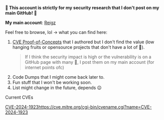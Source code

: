 **🌭 This account is strictly for my security research 
that I don't post on my main GitHub! 🌭**

**My main account**: [Reigz](https://github.com/reigz)

Feel free to browse, lol -> what you can find here:
1. [CVE Proof-of-Concepts](https://github.com/smurf-reigz/security/tree/main/proof-of-concepts) that I authored but I don't find the value (low hanging fruits or opensource projects that don't have a lot of 🌟).
    > If I think the security impact is high or the vulnerability is on a GitHub page with many 🌟, I post them on my main account (for internet points ofc)
2. Code Dumps that I might come back later to.
3. Fun stuff that I won't be working soon.
4. List might change in the future, depends 😉 

Current CVEs

[CVE-2024-1923](https://cve.mitre.org/cgi-bin/cvename.cgi?name=CVE-2024-1923)https://cve.mitre.org/cgi-bin/cvename.cgi?name=CVE-2024-1923 
